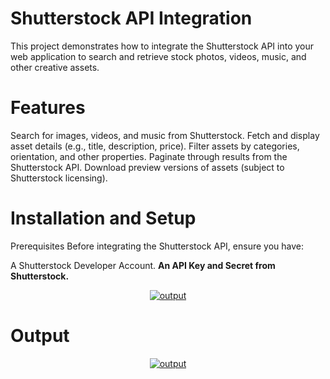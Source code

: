# Shutterstock API Integration
This project demonstrates how to integrate the Shutterstock API into your web application to search and retrieve stock photos, videos, music, and other creative assets.

# Features
Search for images, videos, and music from Shutterstock.
Fetch and display asset details (e.g., title, description, price).
Filter assets by categories, orientation, and other properties.
Paginate through results from the Shutterstock API.
Download preview versions of assets (subject to Shutterstock licensing).

# Installation and Setup
Prerequisites
Before integrating the Shutterstock API, ensure you have:

A Shutterstock Developer Account.
<b>An API Key and Secret from Shutterstock.</b>

<p align="center"><a href="#" target="_blank"><img src="/images/shuttuerstock.png" width="" alt="output"></a></p>

# Output
<p align="center"><a href="#" target="_blank"><img src="/images/output.png" width="" alt="output"></a></p>